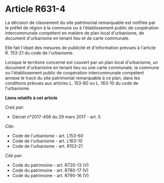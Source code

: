 # Article R631-4

La décision de classement du site patrimonial remarquable est notifiée par le préfet de région à la commune ou à
l'établissement public de coopération intercommunale compétent en matière de plan local d'urbanisme, de document d'urbanisme
en tenant lieu et de carte communale. 

Elle fait l'objet des mesures de publicité et d'information prévues à l'article R. 153-21 du code de l'urbanisme. 

Lorsque le territoire concerné est couvert par un plan local d'urbanisme, un document d'urbanisme en tenant lieu ou une carte
communale, la commune ou l'établissement public de coopération intercommunale compétent annexe le tracé du site patrimonial
remarquable à ce plan, dans les conditions prévues aux articles L. 153-60 ou L. 163-10 du code de l'urbanisme.

**Liens relatifs à cet article**

_Créé par_:

  - Décret n°2017-456 du 29 mars 2017 - art. 5

_Cite_:

  - Code de l'urbanisme - art. L153-60
  - Code de l'urbanisme - art. L163-10
  - Code de l'urbanisme - art. R153-21

_Cité par_:

  - Code du patrimoine - art. R720-13 (V)
  - Code du patrimoine - art. R780-17 (V)
  - Code du patrimoine - art. R790-16 (V)
